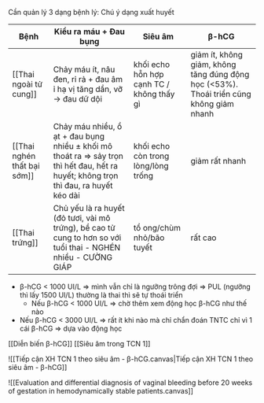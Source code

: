Cần quản lý 3 dạng bệnh lý: Chú ý dạng xuất huyết

| Bệnh                    | Kiểu ra máu + Đau bụng                                                                                                               | Siêu âm                                   | β-hCG                                                                                     |
| ----------------------- | ------------------------------------------------------------------------------------------------------------------------------------ | ----------------------------------------- | --------------------------------------------------------------------------------------- |
| [[Thai ngoài tử cung]]      | Chảy máu ít, nâu đen, rỉ rả + đau âm ỉ hạ vị tăng dần, vỡ -> đau dữ dội                                                              | khối echo hỗn hợp cạnh TC / không thấy gì | giảm ít, không giảm, không tăng đúng động học (<53%). Thoái triển cũng không giảm nhanh |
| [[Thai nghén thất bại sớm]] | Chảy máu nhiều, ồ ạt + đau bụng nhiều ± khối mô thoát ra => sảy trọn thì hết đau, hết ra huyết; không trọn thì đau, ra huyết kéo dài | khối echo còn trong lòng/lòng trống       | giảm rất nhanh                                                                          |
| [[Thai trứng]]              | Chủ yếu là ra huyết (đỏ tươi, vài mô trứng), bề cao tử cung to hơn so với tuổi thai - NGHÉN nhiều - CƯỜNG GIÁP                       | tổ ong/chùm nhỏ/bão tuyết                 | rất cao                                                                                 |

- β-hCG < 1000 UI/L => mình vẫn chỉ là ngưỡng trông đợi => PUL (ngưỡng thì lấy 1500 UI/L) thường là thai thì sẽ tự thoái triển
	- Nếu β-hCG < 1000 UI/L => chờ thêm xem động học β-hCG như thế nào
- Nếu β-hCG < 3000 UI/L => rất ít khi nào mà chỉ chẩn đoán TNTC chỉ vì 1 cái β-hCG => dựa vào động học

[[Diễn biến β-hCG]]
[[Siêu âm trong TCN 1]]

![[Tiếp cận XH TCN 1 theo siêu âm - β-hCG.canvas|Tiếp cận XH TCN 1 theo siêu âm - β-hCG]]

![[Evaluation and differential diagnosis of vaginal bleeding before 20 weeks of gestation in hemodynamically stable patients.canvas]]